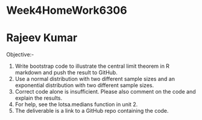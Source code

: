 # Week4HomeWork6306
# Rajeev Kumar

Objective:-

1. Write bootstrap code to illustrate the central limit theorem in R markdown and push the result to GitHub. 
2. Use a normal distribution with two different sample sizes and an exponential distribution with two different sample sizes.
3. Correct code alone is insufficient. Please also comment on the code and explain the results. 
4. For help, see the lotsa.medians function in unit 2. 
5. The deliverable is a link to a GitHub repo containing the code.
